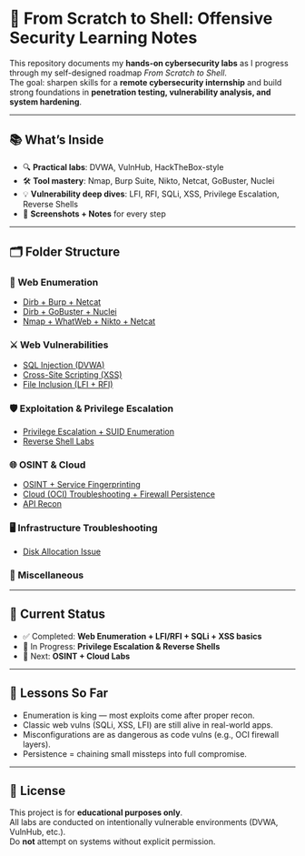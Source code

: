 # 🚀 From Scratch to Shell: Offensive Security Learning Notes

This repository documents my **hands-on cybersecurity labs** as I progress through my self-designed roadmap *From Scratch to Shell*.  
The goal: sharpen skills for a **remote cybersecurity internship** and build strong foundations in **penetration testing, vulnerability analysis, and system hardening**.

---

## 📚 What’s Inside

- 🔍 **Practical labs**: DVWA, VulnHub, HackTheBox-style
- 🛠️ **Tool mastery**: Nmap, Burp Suite, Nikto, Netcat, GoBuster, Nuclei
- 💡 **Vulnerability deep dives**: LFI, RFI, SQLi, XSS, Privilege Escalation, Reverse Shells
- 📸 **Screenshots + Notes** for every step

---

## 🗂️ Folder Structure

### 🔎 Web Enumeration
- [Dirb + Burp + Netcat](./web-enum-dirb-burp-netcat/)
- [Dirb + GoBuster + Nuclei](./web-enum-dirb-gobuster-nuclei/)
- [Nmap + WhatWeb + Nikto + Netcat](./web-enum-netcat-nikto-nmap-whatweb/)

### ⚔️ Web Vulnerabilities
- [SQL Injection (DVWA)](./web-vulns-sqli/)
- [Cross-Site Scripting (XSS)](./web-vulns-XSS/)
- [File Inclusion (LFI + RFI)](./file-inclusion-LFI-RFI/)

### 🛡️ Exploitation & Privilege Escalation
- [Privilege Escalation + SUID Enumeration](./priv-esc-reverse-shell/priv-esc-suid.md)
- [Reverse Shell Labs](./priv-esc-reverse-shell/reverse-shell-DVWA.md)

### 🌐 OSINT & Cloud
- [OSINT + Service Fingerprinting](./OSINT-cloud-fingerprinting/)
- [Cloud (OCI) Troubleshooting + Firewall Persistence](./OSINT-cloud-fingerprinting/)
- [API Recon](./api-recon/)

### 🖥️ Infrastructure Troubleshooting
- [Disk Allocation Issue](./Trouble-shooting/Disk-allocation-issue.md)

### 🧪 Miscellaneous

---

## 📅 Current Status

- ✅ Completed: **Web Enumeration + LFI/RFI + SQLi + XSS basics**
- 🔄 In Progress: **Privilege Escalation & Reverse Shells**
- 📍 Next: **OSINT + Cloud Labs**

---

## 🧠 Lessons So Far

- Enumeration is king — most exploits come after proper recon.
- Classic web vulns (SQLi, XSS, LFI) are still alive in real-world apps.
- Misconfigurations are as dangerous as code vulns (e.g., OCI firewall layers).
- Persistence = chaining small missteps into full compromise.

---

## 📜 License
This project is for **educational purposes only**.  
All labs are conducted on intentionally vulnerable environments (DVWA, VulnHub, etc.).  
Do **not** attempt on systems without explicit permission.

